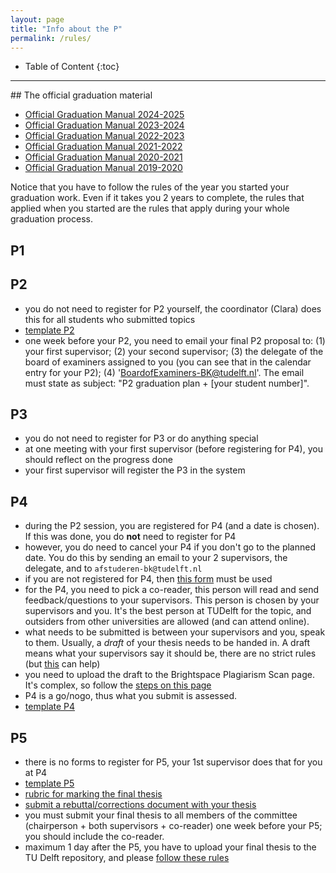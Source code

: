 ```yaml
---
layout: page
title: "Info about the P"
permalink: /rules/
---
```


<div class="box" markdown="1"> 

* Table of Content
{:toc}

</div>

- - -

<section id="gradmanual">
</section>
## The official graduation material

- [Official Graduation Manual 2024-2025](GraduationManualGeomatics2024-2025.pdf)
- [Official Graduation Manual 2023-2024](GraduationManualGeomatics2023-2024.pdf)
- [Official Graduation Manual 2022-2023](GraduationManualGeomatics2022-2023.pdf)
- [Official Graduation Manual 2021-2022](GraduationManualGeomatics2021-2022.pdf)
- [Official Graduation Manual 2020-2021](GraduationManualGeomatics2020-2021.pdf)
- [Official Graduation Manual 2019-2020](GraduationManualGeomatics2019-2020.pdf)
   
Notice that you have to follow the rules of the year you started your graduation work.
Even if it takes you 2 years to complete, the rules that applied when you started are the rules that apply during your whole graduation process.


## P1

<div data-tf-live="01JACPHW5N2DMMZNCP2Q2HA4Y5"></div><script src="//embed.typeform.com/next/embed.js"></script>

## P2

- you do not need to register for P2 yourself, the coordinator (Clara) does this for all students who submitted topics
- [template P2](../templates/#p2)
- one week before your P2, you need to email your final P2 proposal to: (1) your first supervisor; (2) your second supervisor; (3) the delegate of the board of examiners assigned to you (you can see that in the calendar entry for your P2); (4)  'BoardofExaminers-BK@tudelft.nl'.
The email must state as subject: "P2 graduation plan + [your student number]". 


## P3

- you do not need to register for P3 or do anything special
- at one meeting with your first supervisor (before registering for P4), you should reflect on the progress done
- your first supervisor will register the P3 in the system


## P4

- during the P2 session, you are registered for P4 (and a date is chosen). If this was done, you do **not** need to register for P4 
- however, you do need to cancel your P4 if you don't go to the planned date. You do this by sending an email to your 2 supervisors, the delegate, and to `afstuderen-bk@tudelft.nl`
- if you are not registered for P4, then [this form](https://www.tudelft.nl/en/student/a-be-student-portal/practical-affairs/forms) must be used
- for the P4, you need to pick a co-reader, this person will read and send feedback/questions to your supervisors. This person is chosen by your supervisors and you. It's the best person at TUDelft for the topic, and outsiders from other universities are allowed (and can attend online).
- what needs to be submitted is between your supervisors and you, speak to them. Usually, a *draft* of your thesis needs to be handed in. A draft means what your supervisors say it should be, there are no strict rules (but [this](https://3d.bk.tudelft.nl/courses/geo2020/faq/#what-is-a-complete-draft-at-p4) can help)
- you need to upload the draft to the Brightspace Plagiarism Scan page. It's complex, so follow the [steps on this page](../plagiarism)
- P4 is a go/nogo, thus what you submit is assessed.
- [template P4](../templates/#p4p5)


## P5

- there is no forms to register for P5, your 1st supervisor does that for you at P4
- [template P5](../templates/#p4p5)
- [rubric for marking the final thesis](../rubric/)
- [submit a rebuttal/corrections document with your thesis](https://3d.bk.tudelft.nl/courses/geo2020/tips/#with-the-p5-thesis-submit-a-rebuttalcorrections-document)
- you must submit your final thesis to all members of the committee (chairperson + both supervisors + co-reader) one week before your P5; you should include the co-reader.
- maximum 1 day after the P5, you have to upload your final thesis to the TU Delft repository, and please [follow these rules](https://3d.bk.tudelft.nl/courses/geo2020/faq/#how-to-upload-your-final-thesis-to-the-tud-repository)

